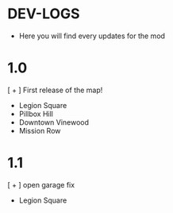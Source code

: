 # DEV-LOGS 
* Here you will find every updates for the mod

# 1.0
[ + ] First release of the map!

- Legion Square
- Pillbox Hill
- Downtown Vinewood
- Mission Row

# 1.1 
[ + ] open garage fix

- Legion Square
